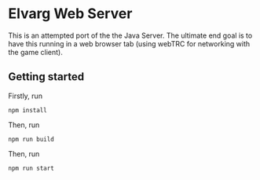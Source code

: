 ﻿# Elvarg Web Server
 
 This is an attempted port of the the Java Server. The ultimate end goal is to have this running in a web browser tab (using webTRC for networking with the game client).
 
 ## Getting started
 
 Firstly, run
 
 ```npm install```
 
 Then, run
 
 ```npm run build```
 
 Then, run
 
 ```npm run start```
